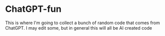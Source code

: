 # ChatGPT-fun
This is where I'm going to collect a bunch of random code that comes from ChatGPT. I may edit some, but in general this will all be AI created code
